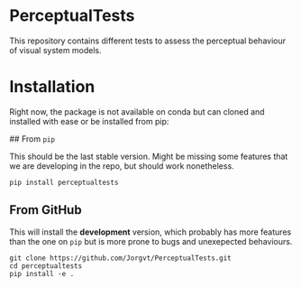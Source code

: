 # PerceptualTests
This repository contains different tests to assess the perceptual behaviour of visual system models.

# Installation
Right now, the package is not available on conda but can cloned and installed with ease or be installed from pip:

## From `pip`

This should be the last stable version. Might be missing some features that we are developing in the repo, but should work nonetheless.

```
pip install perceptualtests
```

## From GitHub

This will install the **development** version, which probably has more features than the one on `pip` but is more prone to bugs and unexepected behaviours.

```
git clone https://github.com/Jorgvt/PerceptualTests.git
cd perceptualtests
pip install -e .
```
